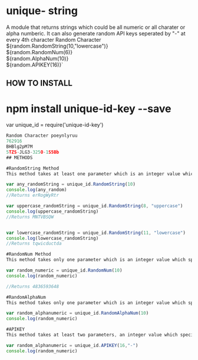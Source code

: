 # unique- string
A module that returns strings which could be all numeric or all charater or alpha numberic. It can also generate random API keys seperated by "-" at every 4th character
Random Character   ${random.RandomString(10,"lowercase")} <br>
                ${random.RandomNum(6)} <br>
                ${random.AlphaNum(10)} <br>
                ${random.APIKEY(16)}`

## HOW TO INSTALL
# npm install unique-id-key --save

var unique_id = require('unique-id-key')

```javascript
Random Character poeynlyruu
762916
BHBlg2pM7M
5TZS-JLG3-325O-1S5Bb
## METHODS 

#RandomString Method
This method takes at least one parameter which is an integer value which specifies the length of the expected returned string and the second option which is to  indicate if the string should be in lowercase or uppercase. This returns only string values

var any_randomString = unique_id.RandomString(10)
console.log(any_random)
//Returns erRogWyRtr

var uppercase_randomString = unique_id.RandomString(8, "uppercase")
console.log(uppercase_randomString)
//Returns MNTVBSQW


var lowercase_randomString = unique_id.RandomString(11, "lowercase")
console.log(lowercase_randomString)
//Returns tqwicductda

#RandomNum Method
This method takes only one parameter which is an integer value which specifies the length of the expected returned numeric random value.

var random_numeric = unique_id.RandomNum(10)
console.log(random_numeric)

//Returns 4836593648

#RandomAlphaNum
This method takes only one parameter which is an integer value which specifies the length of the expected alpha numeric string i.e the returns a random value that contains integers and string(lowercase and upperercase)

var random_alphanumeric = unique_id.RandomAlphaNum(10)
console.log(random_numeric)

#APIKEY
This method takes at least two parameters, an integer value which specifies the length of the expected api key.It takes a second parameter which is the special character you want in the API.This is placed after every 4th character in the API KEY string.

var random_alphanumeric = unique_id.APIKEY(16,"-")
console.log(random_numeric)

